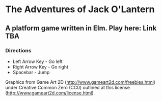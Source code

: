 # The Adventures of Jack O'Lantern

## A platform game written in Elm. Play here: Link TBA

### Directions

- Left Arrow Key - Go left
- Right Arrow Key - Go right
- Spacebar - Jump

Graphics from Game Art 2D (http://www.gameart2d.com/freebies.html) under Creative Common Zero (CC0) outlined at this license (http://www.gameart2d.com/license.html).
